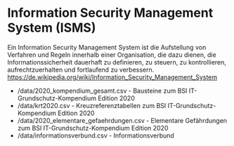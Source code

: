 # Information Security Management System (ISMS)

Ein Information Security Management System ist die Aufstellung von Verfahren und Regeln innerhalb einer Organisation, die dazu dienen, die Informationssicherheit dauerhaft zu definieren, zu steuern, zu kontrollieren, aufrechtzuerhalten und fortlaufend zu verbessern.
https://de.wikipedia.org/wiki/Information_Security_Management_System

* /data/2020_kompendium_gesamt.csv - Bausteine zum BSI IT-Grundschutz-Kompendium Edition 2020
* /data/krt2020.csv - Kreuzreferenztabellen zum BSI IT-Grundschutz-Kompendium Edition 2020
* /data/2020_elementare_gefaehrdungen.csv - Elementare Gefährdungen zum BSI IT-Grundschutz-Kompendium Edition 2020
* /data/informationsverbund.csv - Informationsverbund
